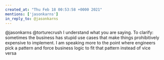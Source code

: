 ```yaml
---
created_at: "Thu Feb 18 00:53:58 +0000 2021"
mentions: ['jasonkarns']
in_reply_to: @jasonkarns
---
```


@jasonkarns @torturecrush I understand what you are saying. To clarify: sometimes the business has stupid use cases that make things prohibitively expensive to implement. I am speaking more to the point where engineers pick a pattern and force business logic to fit that pattern instead of vice versa